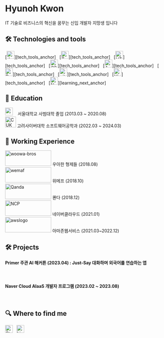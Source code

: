 # Hyunoh Kwon 
IT 기술로 비즈니스의 혁신을 꿈꾸는 신입 개발자 지망생 입니다



## 🛠  Technologies and tools

<a name="learning-now"></a>

[<img src="https://img.shields.io/badge/JavaScript-282C34?logo=javascript&logoColor=F7DF1E" alt="JavaScript logo" title="JavaScript" height="25" />][tech_tools_anchor]
&nbsp;
[<img src="https://img.shields.io/badge/TypeScript-282C34?logo=typescript&logoColor=3178C6" alt="TypeScript logo" title="TypeScript" height="25" />][tech_tools_anchor]
&nbsp;
[<img src="https://img.shields.io/badge/HTML5-282C34?logo=html5&logoColor=E34F26" alt="HTML5 logo" title="HTML5" height="25" />][tech_tools_anchor]
&nbsp;
[<img src="https://img.shields.io/badge/CSS3-282C34?logo=css3&logoColor=1572B6" alt="CSS3 logo" title="CSS3" height="25" />][tech_tools_anchor]
&nbsp;
[<img src="https://img.shields.io/badge/Android-282C34?logo=android&logoColor=3DDC84" alt="Android logo" title="Android" height="25" />][tech_tools_anchor]
&nbsp;
[<img src="https://img.shields.io/badge/React Native-282C34?logo=react&logoColor=61DAFB" alt="React Native logo" title="React Native" height="25" />][tech_tools_anchor]
&nbsp;
[<img src="https://img.shields.io/badge/git-282C34?logo=git&logoColor=F05032" alt="git logo" title="git" height="25" />][tech_tools_anchor]
&nbsp;
[<img src="https://img.shields.io/badge/VS%20Code-282C34?logo=visual-studio-code&logoColor=007ACC" alt="Visual Studio Code logo" title="Visual Studio Code" height="25" />][tech_tools_anchor]
&nbsp;
[<img src="https://img.shields.io/badge/Node.js-282C34?logo=node.js&logoColor=339933" alt="Node.js logo" title="Node.js" height="25" />][learning_next_anchor]


<a name="learning-next"></a>

## 📖  Education

<img src="https://i.ibb.co/64R40W3/snu.png" alt="snu" border="0" height="25" valign="center"> &nbsp;&nbsp; 서울대학교 사범대학 졸업 (2013.03 ~ 2020.08)
&nbsp;
<br>
<img src="https://i.ibb.co/6BWMJxB/CUK.png" alt="CUK" border="0" height="35" valign="center"> 고려사이버대학 소프트웨어공학과 (2022.03 ~ 2024.03)


## 👾  Working Experience
<img src="https://i.ibb.co/TBYYZdm/woowa-bros.png" alt="woowa-bros" border="0" height="50" width="150"> 우아한 형제들 (2018.08)<br>
<img src="https://i.ibb.co/zXGSPR7/wemaf.png" alt="wemaf" border="0" height="50" width="150"> 위메프 (2018.10)<br>
<img src="https://i.ibb.co/kG0vR9B/Qanda.jpg" alt="Qanda" border="0" height="50" width="150"> 콴다 (2018.12)<br>
<img src="https://i.ibb.co/92tyDNZ/NCP.png" alt="NCP" border="0" height="50" width="150"> 네이버클라우드 (2021.01)<br>
<img src="https://i.ibb.co/0M0yzp6/awslogo.png" alt="awslogo" border="0" height="50" width="150"> 아마존웹서비스 (2021.03~2022.12)<br>


## 🛠   Projects 

<h4>Primer 주관 AI 해커톤 (2023.04) : Just-Say 대화하며 외국어를 연습하는 앱</h4> <br>

<h4>Naver Cloud AIaaS 개발자 프로그램 (2023.02 ~ 2023.08)</h4> <br>


## 🔍  Where to find me

[<img src="https://img.shields.io/badge/Stack%20Overflow-282C34?logo=stackoverflow&logoColor=FE7A16" alt="Stack Overflow logo" title="Blog" height="25" />](https://kwohyuno.tistory.com)
&nbsp;
[<img src="https://img.shields.io/badge/LinkedIn-282C34?logo=linkedin&logoColor=0077B5" alt="LinkedIn logo" title="LinkedIn" height="25" />](https://https://www.linkedin.com/in/현오-권-395684188/)

